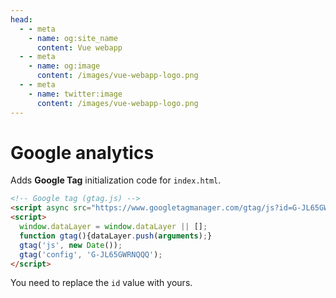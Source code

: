 ```yaml
---
head:
  - - meta
    - name: og:site_name
      content: Vue webapp
  - - meta
    - name: og:image
      content: /images/vue-webapp-logo.png
  - - meta
    - name: twitter:image
      content: /images/vue-webapp-logo.png
---
```

# Google analytics

Adds **Google Tag** initialization code for `index.html`.

```html
<!-- Google tag (gtag.js) -->
<script async src="https://www.googletagmanager.com/gtag/js?id=G-JL65GWRNQQ"></script>
<script>
  window.dataLayer = window.dataLayer || [];
  function gtag(){dataLayer.push(arguments);}
  gtag('js', new Date());
  gtag('config', 'G-JL65GWRNQQQ');
</script>
```

You need to replace the `id` value with yours.
